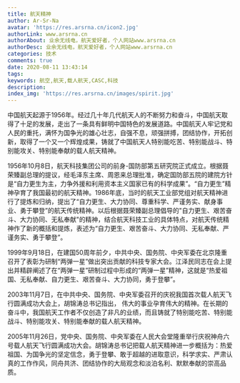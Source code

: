 ```yaml
---
title: 航天精神
author: Ar-Sr-Na
avatar: 'https://res.arsrna.cn/icon2.jpg'
authorLink: www.arsrna.cn
authorAbout: 业余无线电，航天爱好者，个人网站www.arsrna.cn
authorDesc: 业余无线电，航天爱好者，个人网站www.arsrna.cn
categories: 技术
comments: true
date: 2020-08-11 13:43:14
tags:
keywords: 航空,航天,载人航天,CASC,科技
description:
index_img: 'https://res.arsrna.cn/images/spirit.jpg'
---
```

中国航天起源于1956年。经过几十年几代航天人的不断努力和奋斗，中国航天取得了十足的发展，走出了一条具有鲜明中国特色的发展道路。中国航天人牢记党和人民的重托，满怀为国争光的雄心壮志，自强不息，顽强拼搏，团结协作，开拓创新，取得了一个又一个辉煌成果，铸就了中国航天人特别能吃苦、特别能战斗、特别能攻关、特别能奉献的载人航天精神。

1956年10月8日，航天科技集团公司的前身-国防部第五研究院正式成立。根据聂荣臻副总理的提议，经毛泽东主席、周恩来总理批准，确定国防部五院的建院方针是“自力更生为主，力争外援和利用资本主义国家已有的科学成果”。“自力更生”精神孕育了我国最初的航天精神。1986年底，当时的航天工业部党组对航天精神进行了提炼和归纳，提出了“自力更生、大力协同、尊重科学、严谨务实、献身事业、勇于攀登”的航天传统精神。以后根据聂荣臻副总理倡导的"自力更生、艰苦奋斗、大力协同、无私奉献"的精神，结合航天科技工业的具体特点，对航天传统精神作了新的概括和提炼，表述为“自力更生、艰苦奋斗、大力协同、无私奉献、严谨务实、勇于攀登”。

1999年9月18日，在建国50周年前夕，中共中央、国务院、中央军委在北京隆重召开了表彰为研制“两弹一星”做出突出贡献的科技专家大会。江泽民同志在会上提出并精辟阐述了在“两弹一星”研制过程中形成的“两弹一星”精神，这就是“热爱祖国、无私奉献、自力更生、艰苦奋斗、大力协同，勇于登攀”。

2003年11月7日，在中共中央、国务院、中央军委召开的庆祝我国首次载人航天飞行圆满成功大会上，胡锦涛总书记指出， 伟大的事业孕育伟大的精神。在长期的奋斗中，我国航天工作者不仅创造了非凡的业绩，而且铸就了特别能吃苦、特别能战斗、特别能攻关、特别能奉献的载人航天精神。

2005年11月26日，党中央、国务院、中央军委在人民大会堂隆重举行庆祝神舟六号载人航天飞行圆满成功大会。胡锦涛总书记把载人航天精神进一步概括为：热爱祖国、为国争光的坚定信念，勇于登攀、敢于超越的进取意识，科学求实、严肃认真的工作作风，同舟共济、团结协作的大局观念和淡泊名利、默默奉献的崇高品质。
